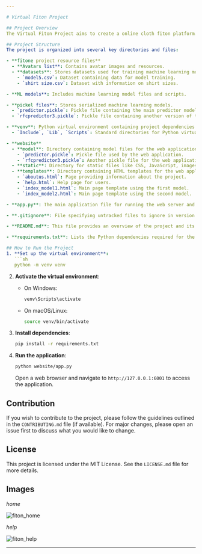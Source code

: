```yaml
---

# Virtual Fiton Project

## Project Overview
The Virtual Fiton Project aims to create a online cloth fiton platform. This project includes machine learning models for predictive analysis, a web interface for user interaction, and various resources for managing and enhancing user experience.

## Project Structure
The project is organized into several key directories and files:

- **fitone project resource files**
  - **Avatars list**: Contains avatar images and resources.
  - **datasets**: Stores datasets used for training machine learning models.
    - `model5.csv`: Dataset containing data for model training.
    - `shirt size.csv`: Dataset with information on shirt sizes.

- **ML models**: Includes machine learning model files and scripts.

- **pickel files**: Stores serialized machine learning models.
  - `predictor.pickle`: Pickle file containing the main predictor model.
  - `rfcpredictor3.pickle`: Pickle file containing another version of the predictor model.

- **venv**: Python virtual environment containing project dependencies.
  - `Include`, `Lib`, `Scripts`: Standard directories for Python virtual environments.

- **website**
  - **model**: Directory containing model files for the web application.
    - `predictor.pickle`: Pickle file used by the web application.
    - `rfcpredictor3.pickle`: Another pickle file for the web application.
  - **static**: Directory for static files like CSS, JavaScript, images, etc.
  - **templates**: Directory containing HTML templates for the web application.
    - `aboutus.html`: Page providing information about the project.
    - `help.html`: Help page for users.
    - `index_model1.html`: Main page template using the first model.
    - `index_model2.html`: Main page template using the second model.

- **app.py**: The main application file for running the web server and handling requests.

- **.gitignore**: File specifying untracked files to ignore in version control.

- **README.md**: This file provides an overview of the project and its structure.

- **requirements.txt**: Lists the Python dependencies required for the project.

## How to Run the Project
1. **Set up the virtual environment**:
   ```sh
   python -m venv venv
   ```

2. **Activate the virtual environment**:
   - On Windows:
     ```sh
     venv\Scripts\activate
     ```
   - On macOS/Linux:
     ```sh
     source venv/bin/activate
     ```

3. **Install dependencies**:
   ```sh
   pip install -r requirements.txt
   ```

4. **Run the application**:
   ```sh
   python website/app.py
   ```
   Open a web browser and navigate to `http://127.0.0.1:6001` to access the application.

## Contribution
If you wish to contribute to the project, please follow the guidelines outlined in the `CONTRIBUTING.md` file (if available). For major changes, please open an issue first to discuss what you would like to change.

## License
This project is licensed under the MIT License. See the `LICENSE.md` file for more details.

## Images

*home*

![fiton_home](https://github.com/user-attachments/assets/730fd005-0bac-4692-b21a-340f329b890c)


*help*

![fiton_help](https://github.com/user-attachments/assets/ec15384e-5581-467b-b7c7-03b66843ec95)


---
```

